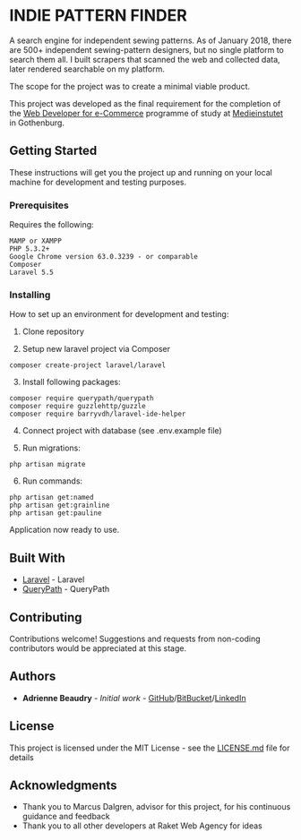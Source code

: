 # INDIE PATTERN FINDER

A search engine for independent sewing patterns. As of January 2018, there are 500+ independent
sewing-pattern designers, but no single platform to search them all. I built scrapers that scanned the web and collected data, later rendered searchable on my platform. 

The scope for the project was to create a minimal viable product.

This project was developed as the final requirement for the completion of the
[Web Developer for e-Commerce](http://medieinstitutet.se/webbutvecklare-ehandel/) programme of study
at [Medieinstutet](http://medieinstitutet.se/) in Gothenburg.

## Getting Started

These instructions will get you the project up and running on your local machine for development 
and testing purposes.

### Prerequisites

Requires the following:

```
MAMP or XAMPP
PHP 5.3.2+
Google Chrome version 63.0.3239 - or comparable
Composer
Laravel 5.5

```

### Installing

How to set up an environment for development and testing:
1) Clone repository

2) Setup new laravel project via Composer

```
composer create-project laravel/laravel

```

3) Install following packages:

```
composer require querypath/querypath
composer require guzzlehttp/guzzle
composer require barryvdh/laravel-ide-helper
```

4) Connect project with database (see .env.example file)


5) Run migrations:

```
php artisan migrate
```
6) Run commands:

```
php artisan get:named
php artisan get:grainline
php artisan get:pauline
```
Application now ready to use.

## Built With

* [Laravel](https://laravel.com/) - Laravel
* [QueryPath](https://github.com/technosophos/querypath) - QueryPath

## Contributing

Contributions welcome! Suggestions and requests from non-coding contributors would be appreciated at this stage.

## Authors

* **Adrienne Beaudry** - *Initial work* - [GitHub](https://github.com/AdrienneBeaudry)/[BitBucket](https://bitbucket.org/AdrienneBeaudry/)/[LinkedIn](https://linkedin/in/AdrienneBeaudry)


## License

This project is licensed under the MIT License - see the [LICENSE.md](LICENSE.md) file for details

## Acknowledgments

* Thank you to Marcus Dalgren, advisor for this project, for his continuous guidance and feedback
* Thank you to all other developers at Raket Web Agency for ideas
